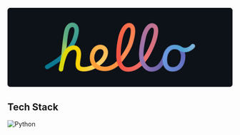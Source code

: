 <!-- ### Hi there 👋 -->

![hello](./Cover.png)

<!--
**robmifsud/robmifsud** is a ✨ _special_ ✨ repository because its `README.md` (this file) appears on your GitHub profile.

Here are some ideas to get you started:

- 🔭 I’m currently working on ...
- 📫 How to reach me: ...
-->
## Tech Stack
<img src="https://img.shields.io/badge/-Python-3776AB?logo=python&logoColor=white&style=flat-square" alt="Python"/>
